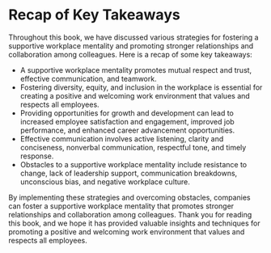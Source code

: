 Recap of Key Takeaways
==================================

Throughout this book, we have discussed various strategies for fostering a supportive workplace mentality and promoting stronger relationships and collaboration among colleagues. Here is a recap of some key takeaways:

* A supportive workplace mentality promotes mutual respect and trust, effective communication, and teamwork.
* Fostering diversity, equity, and inclusion in the workplace is essential for creating a positive and welcoming work environment that values and respects all employees.
* Providing opportunities for growth and development can lead to increased employee satisfaction and engagement, improved job performance, and enhanced career advancement opportunities.
* Effective communication involves active listening, clarity and conciseness, nonverbal communication, respectful tone, and timely response.
* Obstacles to a supportive workplace mentality include resistance to change, lack of leadership support, communication breakdowns, unconscious bias, and negative workplace culture.

By implementing these strategies and overcoming obstacles, companies can foster a supportive workplace mentality that promotes stronger relationships and collaboration among colleagues. Thank you for reading this book, and we hope it has provided valuable insights and techniques for promoting a positive and welcoming work environment that values and respects all employees.
